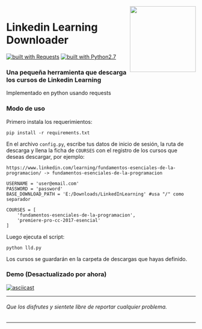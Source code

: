 <img src="https://i.imgur.com/TkbiSQY.png" width="175" align="right">

# Linkedin Learning Downloader
[![built with Requests](https://img.shields.io/badge/built%20with-Requests-yellow.svg?style=flat-square)](http://docs.python-requests.org)
[![built with Python2.7](https://img.shields.io/badge/built%20with-Python2.7-red.svg?style=flat-square)](https://www.python.org/)

### Una pequeña herramienta que descarga los cursos de Linkedin Learning
Implementado en python usando requests

### Modo de uso
Primero instala los requerimientos:
```
pip install -r requirements.txt
```
En el archivo `config.py`, escribe tus datos de inicio de sesión, la ruta de descarga y llena la ficha de `COURSES` con el registro de los cursos que deseas descargar, por ejemplo:

`https://www.linkedin.com/learning/fundamentos-esenciales-de-la-programacion/ -> fundamentos-esenciales-de-la-programacion`

```
USERNAME = 'user@email.com'
PASSWORD = 'password'
BASE_DOWNLOAD_PATH = 'E:/Downloads/LinkedInLearning' #usa "/" como separador

COURSES = [
    'fundamentos-esenciales-de-la-programacion',
    'premiere-pro-cc-2017-esencial'
]
```
Luego ejecuta el script:
```
python lld.py
```
Los cursos se guardarán en la carpeta de descargas que hayas definido.

### Demo (Desactualizado por ahora)
[![asciicast](https://asciinema.org/a/143894.png)](https://asciinema.org/a/143894)

---
###### Que los disfrutes y sientete libre de reportar cualquier problema.
---

